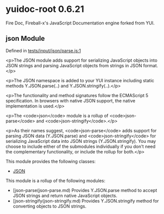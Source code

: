 
# yuidoc-root 0.6.21

Fire Doc, Fireball-x&#x27;s JavaScript Documentation engine forked from YUI.


## json Module



Defined in [tests/input/json/parse.js:1](../files/tests_input_json_parse.js.html#l1)



&lt;p&gt;The JSON module adds support for serializing JavaScript objects into
JSON strings and parsing JavaScript objects from strings in JSON format.&lt;/p&gt;

&lt;p&gt;The JSON namespace is added to your YUI instance including static methods
Y.JSON.parse(..) and Y.JSON.stringify(..).&lt;/p&gt;

&lt;p&gt;The functionality and method signatures follow the ECMAScript 5
specification.  In browsers with native JSON support, the native
implementation is used.&lt;/p&gt;

&lt;p&gt;The &lt;code&gt;json&lt;/code&gt; module is a rollup of &lt;code&gt;json-parse&lt;/code&gt; and
&lt;code&gt;json-stringify&lt;/code&gt;.&lt;/p&gt;

&lt;p&gt;As their names suggest, &lt;code&gt;json-parse&lt;/code&gt; adds support for parsing
JSON data (Y.JSON.parse) and &lt;code&gt;json-stringify&lt;/code&gt; for serializing
JavaScript data into JSON strings (Y.JSON.stringify).  You may choose to
include either of the submodules individually if you don&#x27;t need the
complementary functionality, or include the rollup for both.&lt;/p&gt;


This module provides the following classes:
  - [JSON](../classes/JSON.md)


This module is a rollup of the following modules:
  - [json-parse(json-parse.md) Provides Y.JSON.parse method to accept JSON strings and return native
JavaScript objects.
  - [json-stringify(json-stringify.md) Provides Y.JSON.stringify method for converting objects to JSON strings.
